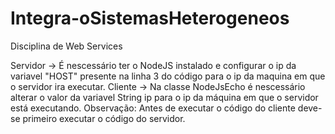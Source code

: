 # Integra-oSistemasHeterogeneos
Disciplina de Web Services

Servidor ->
  É nescessário ter o NodeJS  instalado e  configurar o ip da variavel "HOST" presente na linha 3 do código para o ip da maquina em que o servidor ira executar.
 Cliente ->
  Na classe NodeJsEcho é nescessário alterar o valor da variavel String ip para o ip da máquina em que o servidor está executando. 
 Observação:
   Antes de executar o código do cliente  deve-se primeiro executar o código do servidor.

